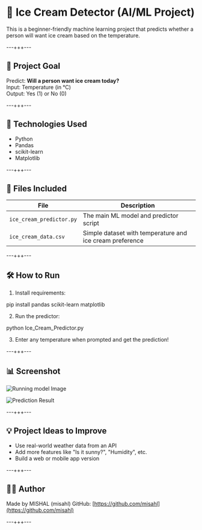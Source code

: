 # 🍦 Ice Cream Detector (AI/ML Project)

This is a beginner-friendly machine learning project that predicts whether a person will want ice cream based on the temperature.

---+++---

## 🚀 Project Goal

Predict: **Will a person want ice cream today?**  
Input: Temperature (in °C)  
Output: Yes (1) or No (0)

---+++---

## 🧠 Technologies Used

- Python
- Pandas
- scikit-learn
- Matplotlib

---+++---

## 📁 Files Included

| File | Description |
|------|-------------|
| `ice_cream_predictor.py` | The main ML model and predictor script |
| `ice_cream_data.csv` | Simple dataset with temperature and ice cream preference |

---+++---

## 🛠️ How to Run

1. Install requirements:

pip install pandas scikit-learn matplotlib

2. Run the predictor:

python Ice_Cream_Predictor.py


3. Enter any temperature when prompted and get the prediction!

---+++---

## 📊 Screenshot

![Running model Image](screenshot01.png)

![Prediction Result](screenshot02.png)



---+++---

## 💡 Project Ideas to Improve

- Use real-world weather data from an API
- Add more features like "Is it sunny?", "Humidity", etc.
- Build a web or mobile app version

---+++---

## 🧑‍💻 Author

Made by MISHAL (misahl)
GitHub: [https://github.com/misahl](https://github.com/misahl)

---+++---


